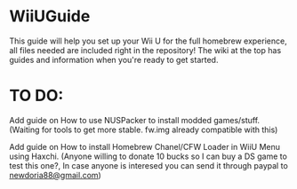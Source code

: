 # WiiUGuide
This guide will help you set up your Wii U for the full homebrew experience, all files needed are included right in the repository! The wiki at the top has guides and information when you're ready to get started.

# TO DO:

Add guide on How to use NUSPacker to install modded games/stuff. (Waiting for tools to get more stable. fw.img already compatible with this)

Add guide on How to install Homebrew Chanel/CFW Loader in WiiU Menu using Haxchi. (Anyone willing to donate 10 bucks so I can buy a DS game to test this one?, In case anyone is interesed you can send it through paypal to newdoria88@gmail.com)
